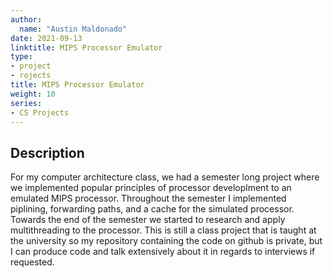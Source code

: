 ```yaml
---
author:
  name: "Austin Maldonado"
date: 2021-09-13
linktitle: MIPS Processor Emulator
type:
- project
- rojects
title: MIPS Processor Emulator
weight: 10
series:
- CS Projects
---
```



## Description

For my computer architecture class, we had a semester long project where we implemented popular principles of processor developlment to an emulated MIPS processor.
Throughout the semester I implemented piplining, forwarding paths, and a cache for the simulated processor. Towards the end of the semester we started to research and apply
multithreading to the processor. This is still a class project that is taught at the university so my repository containing the code on github is private, but I can produce code and talk extensively about it
in regards to interviews if requested.


